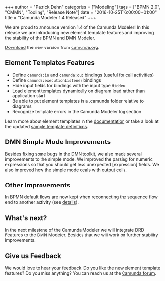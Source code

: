 +++
author = "Patrick Dehn"
categories = ["Modeling"]
tags = ["BPMN 2.0", "CMMN", "Tooling", "Release Note"]
date = "2016-10-25T16:00:00+01:00"
title = "Camunda Modeler 1.4 Released"
+++

We are proud to announce version 1.4 of the Camunda Modeler! In this release we are introducing new element template features and improving the stability of the BPMN and DMN Modeler.

[Download](https://camunda.org/bpmn/tool/) the new version from [camunda.org](https://camunda.org/bpmn/tool/).

<!--more-->

<style>
  @media(min-width: 900px) {
    figure.main.teaser.headline {
      margin-left: -80px !important;
      margin-right: -80px !important;
    }
  }
</style>


## Element Templates Features

* Define `camunda:in` and `camunda:out` bindings (useful for call activities)
* Define `camunda:executionListener` bindings
* Hide input fields for bindings with the input type `Hidden`
* Load element templates dynamically on diagram load rather than application start
* Be able to put element templates in a .camunda folder relative to diagrams
* Recognize template errors in the Camunda Modeler log section

Learn more about element templates in the [documentation](https://github.com/camunda/camunda-modeler/tree/master/docs/element-templates) or take a look at the updated [sample template definitions](https://github.com/camunda/camunda-modeler/blob/master/resources/element-templates/samples.json).


## DMN Simple Mode Improvements

Besides fixing some bugs in the DMN toolkit, we also made several improvements to the simple mode. We improved the parsing for numeric expressions so that you should get less unexpected [expression] fields. We also improved how the simple mode deals with output cells.


## Other Improvements

In BPMN default flows are now kept when reconnecting the sequence flow end to another activity (see [details](https://forum.bpmn.io/t/moving-outgoing-connection-start-point-from-gateway-causes-default-flow-to-be-lost/1079)).

## What's next?

In the next milestone of the Camunda Modeler we will integrate DRD Features to the DMN Modeler. Besides that we will work on further stability improvements.

## Give us Feedback

We would love to hear your feedback. Do you like the new element template features? Do you miss anything? You can reach us at the [Camunda forum](https://forum.camunda.org/c/modeler).
